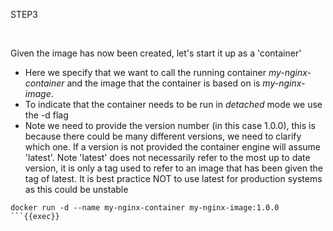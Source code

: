 STEP3

<br>

Given the image has now been created, let's start it up as a 'container'

* Here we specify that we want to call the running container *my-nginx-container* and the image that the container is based on is *my-nginx-image*.
* To indicate that the container needs to be run in *detached* mode we use the -d flag
* Note we need to provide the version number (in this case 1.0.0), this is because there could be many different versions, we need to clarify which one. If a version is not provided the container engine will assume 'latest'. Note 'latest' does not necessarily refer to the most up to date version, it is only a tag used to refer to an image that has been given the tag of latest. It is best practice NOT to use latest for production systems as this could be unstable


```plain
docker run -d --name my-nginx-container my-nginx-image:1.0.0
```{{exec}}


